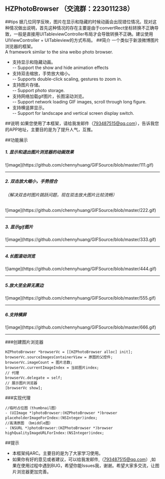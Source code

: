 ## HZPhotoBrowser （交流群：223011238）
##tips
据几位同学反映，图片在显示和隐藏的时候动画会出现错位情况。现对这种情况做出说明，首先这种情况的存在主要是由于convertRect坐标转换不正确导致，一般是直接用UITableviewController布局才会导致转换不正确。建议使用UIViewController + UITableview的方式布局。
##简介
一个类似于新浪微博图片浏览器的框架。<br/>
A framework similar to the sina weibo photo browser.

* 支持显示和隐藏动画。<br/>
  -- Support the show and hide animation effects
* 支持双击缩放，手势放大缩小。<br/>
  -- Supports double-click scaling, gestures to zoom in.
* 支持图片存储。<br/>
  -- Support photo storage.
* 支持网络加载gif图片，长图滚动浏览。<br/>
  -- Support network loading GIF images, scroll through long figure.
* 支持横竖屏显示。<br/>
  -- Support for landscape and vertical screen display switch.

##说明
如果您使用了本框架，请给我发邮件（793487515@qq.com），告诉我您的APP地址，主要目的是为了提升人气，互推。

##功能展示
<h5>1. 显示和退出图片浏览器的动画效果</h5>
![image](https://github.com/chennyhuang/GIFSource/blob/master/111.gif)
<hr/>

<h5>2. 双击放大缩小，手势捏合</h5>
<h6>（解决双击时图片跳跃问题，现在双击放大图片比较流畅）</h6>
![image](https://github.com/chennyhuang/GIFSource/blob/master/222.gif)
<hr/>

<h5>3. 显示gif图片</h5>
![image](https://github.com/chennyhuang/GIFSource/blob/master/333.gif)
<hr/>

<h5>4.长图滚动浏览</h5>
![iamge](https://github.com/chennyhuang/GIFSource/blob/master/444.gif)
<hr/>

<h5>5.放大至全屏无黑边</h5>
![image](https://github.com/chennyhuang/GIFSource/blob/master/555.gif)
<hr/>

<h5>6.支持横屏</h5>
![image](https://github.com/chennyhuang/GIFSource/blob/master/666.gif)
<hr/>


###创建图片浏览器
```objc
HZPhotoBrowser *browserVc = [[HZPhotoBrowser alloc] init];
browserVc.sourceImagesContainerView = 原图的父控件;
browserVc.imageCount = 图片总数;
browserVc.currentImageIndex = 当前图片index;
// 代理
browserVc.delegate = self;
// 展示图片浏览器
[browserVc show];
```

###实现代理
```objc
//临时占位图（thumbnail图）
- (UIImage *)photoBrowser:(HZPhotoBrowser *)browser placeholderImageForIndex:(NSInteger)index;
//高清原图 （bmiddle图）
- (NSURL *)photoBrowser:(HZPhotoBrowser *)browser highQualityImageURLForIndex:(NSInteger)index;
```

##提示
* 本框架纯ARC。主要目的是为了大家学习使用。
* 如果你有好的意见或者建议，可以给我发邮件,（793487515@qq.com）,如果在使用过程中遇到BUG，希望你能Issues我，谢谢。希望大家多交流，让图片浏览器更加完善。

